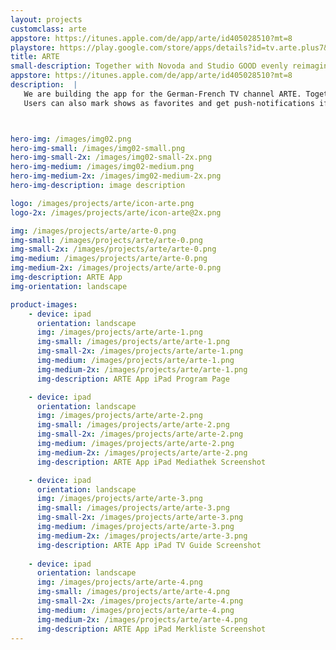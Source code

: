```yaml
---
layout: projects
customclass: arte
appstore: https://itunes.apple.com/de/app/arte/id405028510?mt=8
playstore: https://play.google.com/store/apps/details?id=tv.arte.plus7&hl=de
title: ARTE
small-description: Together with Novoda and Studio GOOD evenly reimagined the iPhone, iPad and Android apps for ARTE, the French-German TV channel.
appstore: https://itunes.apple.com/de/app/arte/id405028510?mt=8
description:  |
   We are building the app for the German-French TV channel ARTE. Together with [Novoda](https://www.novoda.com) and [Studio GOOD](http://www.studio-good.de) we reimagined their iPhone, iPad and Android Apps. The apps features a live stream as well as a media center that allows the user to enjoy previous movies, series, news and shows. The user can choose between a German and a French version with or without subtitles. There are also subtitles for the hearing-impaired.
   Users can also mark shows as favorites and get push-notifications if they don't want to miss the show.



hero-img: /images/img02.png
hero-img-small: /images/img02-small.png
hero-img-small-2x: /images/img02-small-2x.png
hero-img-medium: /images/img02-medium.png
hero-img-medium-2x: /images/img02-medium-2x.png
hero-img-description: image description

logo: /images/projects/arte/icon-arte.png
logo-2x: /images/projects/arte/icon-arte@2x.png

img: /images/projects/arte/arte-0.png
img-small: /images/projects/arte/arte-0.png
img-small-2x: /images/projects/arte/arte-0.png
img-medium: /images/projects/arte/arte-0.png
img-medium-2x: /images/projects/arte/arte-0.png
img-description: ARTE App
img-orientation: landscape

product-images:
    - device: ipad
      orientation: landscape
      img: /images/projects/arte/arte-1.png
      img-small: /images/projects/arte/arte-1.png
      img-small-2x: /images/projects/arte/arte-1.png
      img-medium: /images/projects/arte/arte-1.png
      img-medium-2x: /images/projects/arte/arte-1.png
      img-description: ARTE App iPad Program Page

    - device: ipad
      orientation: landscape
      img: /images/projects/arte/arte-2.png
      img-small: /images/projects/arte/arte-2.png
      img-small-2x: /images/projects/arte/arte-2.png
      img-medium: /images/projects/arte/arte-2.png
      img-medium-2x: /images/projects/arte/arte-2.png
      img-description: ARTE App iPad Mediathek Screenshot

    - device: ipad
      orientation: landscape
      img: /images/projects/arte/arte-3.png
      img-small: /images/projects/arte/arte-3.png
      img-small-2x: /images/projects/arte/arte-3.png
      img-medium: /images/projects/arte/arte-3.png
      img-medium-2x: /images/projects/arte/arte-3.png
      img-description: ARTE App iPad TV Guide Screenshot
      
    - device: ipad
      orientation: landscape
      img: /images/projects/arte/arte-4.png
      img-small: /images/projects/arte/arte-4.png
      img-small-2x: /images/projects/arte/arte-4.png
      img-medium: /images/projects/arte/arte-4.png
      img-medium-2x: /images/projects/arte/arte-4.png
      img-description: ARTE App iPad Merkliste Screenshot
---
```

